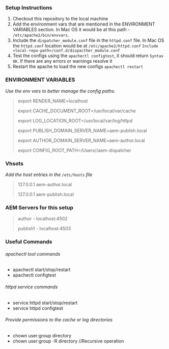 ### Setup Instructions
1. Checkout this repository to the local machine
2. Add the environment vars that are mentioned in the ENVIRONMENT VARIABLES section. In Mac OS it would be at this path - `/etc/apache2/bin/envvars`. 
3. Include the `dispatcher_module.conf` file in the `httpd.conf` file. In Mac OS the `httpd.conf` location would be at `/etc/apache2/httpd.conf`
   `Include <local-repo-path>/conf.d/dispacther_module.conf`
4. Test the configs using the `apachectl configtest`, it should return `Syntax OK`. If there are any errors or warnings resolve it 
5. Restart the apache to load the new configs `apachectl restart`

### ENVIRONMENT VARIABLES
_Use the env vars to better manage the config paths._
> export RENDER_NAME=localhost
>
> export CACHE_DOCUMENT_ROOT=/usr/local/var/cache
>
> export LOG_LOCATION_ROOT=/usr/local/var/log/httpd
>
> export PUBLISH_DOMAIN_SERVER_NAME=aem-publish.local
>
> export AUTHOR_DOMAIN_SERVER_NAME=aem-author.local
>
> export CONFIG_ROOT_PATH=/Users/<path-to-the-local-repo>/aem-dispatcher

### Vhsots
_Add the host entries in the `/etc/hosts` file_ 
>127.0.0.1      aem-author.local
>
>127.0.0.1      aem-publish.local

### AEM Servers for this setup
> author - localhost:4502
>
> publish1 - localhost:4503

### Useful Commands 
###### apachectl tool commands
* apachectl start/stop/restart
* apachectl configtest

###### httpd service commands
* service httpd start/stop/restart
* service httpd configtest

###### Provide permissions to the cache or log directories 
* chown user:group directory
* chown user:group -R directory //Recursive operation
